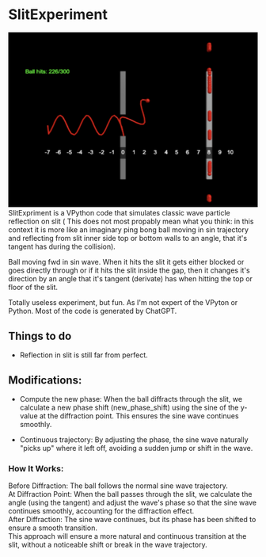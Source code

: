 # SlitExperiment

![Slit refrelction](https://github.com/vesakoo/SlitExperiment/blob/main/SlitReflection.png?raw=true)
SlitExpriment is a VPython code that simulates classic wave particle reflection on slit ( This does not most propably mean what you think: in this context it is more like an imaginary ping bong ball moving in sin trajectory and reflecting from slit inner side top or bottom walls to an angle, that it's tangent has during the collision).  

Ball moving fwd in sin wave. When it hits the slit it gets either blocked or goes directly through or if it hits the slit inside the gap, then it changes it's direction by an angle that it's tangent (derivate) has when hitting the top or floor of the slit.   

Totally useless experiment, but fun. As I'm not expert of the VPyton or Python. Most of the code is generated by ChatGPT.   

## Things to do
* Reflection in slit is still far from perfect.

## Modifications:
* Compute the new phase: When the ball diffracts through the slit, we calculate a new phase shift (new_phase_shift) using the sine of the y-value at the diffraction point. This ensures the sine wave continues smoothly.

* Continuous trajectory: By adjusting the phase, the sine wave naturally "picks up" where it left off, avoiding a sudden jump or shift in the wave.

### How It Works:
Before Diffraction: The ball follows the normal sine wave trajectory.   
At Diffraction Point: When the ball passes through the slit, we calculate the angle (using the tangent) and adjust the wave's phase so that the sine wave continues smoothly, accounting for the diffraction effect.   
After Diffraction: The sine wave continues, but its phase has been shifted to ensure a smooth transition.   
This approach will ensure a more natural and continuous transition at the slit, without a noticeable shift or break in the wave trajectory.   

